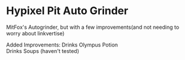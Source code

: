 # Hypixel Pit Auto Grinder
MitFox's Autogrinder, but with a few improvements(and not needing to worry about linkvertise)

Added Improvements:
Drinks Olympus Potion  
Drinks Soups (haven't tested)  
